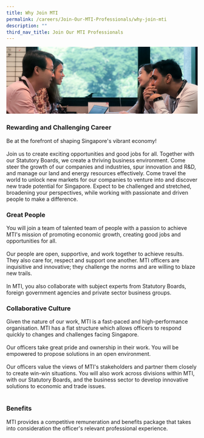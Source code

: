 ```yaml
---
title: Why Join MTI
permalink: /careers/Join-Our-MTI-Professionals/why-join-mti
description: ""
third_nav_title: Join Our MTI Professionals
---
```

![Banner](/images/Careers/Careers%20_Banner.jpg)

### Rewarding and Challenging Career

Be at the forefront of shaping Singapore's vibrant economy!  
   
Join us to create exciting opportunities and good jobs for all. Together with our Statutory Boards, we create a thriving business environment. Come steer the growth of our companies and industries, spur innovation and R&D, and manage our land and energy resources effectively. Come travel the world to unlock new markets for our companies to venture into and discover new trade potential for Singapore. Expect to be challenged and stretched, broadening your perspectives, while working with passionate and driven people to make a difference. 

### Great People

You will join a team of talented team of people with a passion to achieve MTI's mission of promoting economic growth, creating good jobs and opportunities for all.  
   
Our people are open, supportive, and work together to achieve results. They also care for, respect and support one another. MTI officers are inquisitive and innovative; they challenge the norms and are willing to blaze new trails.  
   
In MTI, you also collaborate with subject experts from Statutory Boards, foreign government agencies and private sector business groups.

### Collaborative Culture

Given the nature of our work, MTI is a fast-paced and high-performance organisation. MTI has a flat structure which allows officers to respond quickly to changes and challenges facing Singapore.  
   
Our officers take great pride and ownership in their work. You will be empowered to propose solutions in an open environment.  
   
Our officers value the views of MTI's stakeholders and partner them closely to create win-win situations. You will also work across divisions within MTI, with our Statutory Boards, and the business sector to develop innovative solutions to economic and trade issues.  
 

### Benefits

MTI provides a competitive remuneration and benefits package that takes into consideration the officer's relevant professional experience.